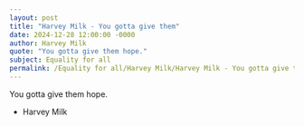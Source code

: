```yaml
---
layout: post
title: "Harvey Milk - You gotta give them"
date: 2024-12-28 12:00:00 -0000
author: Harvey Milk
quote: "You gotta give them hope."
subject: Equality for all
permalink: /Equality for all/Harvey Milk/Harvey Milk - You gotta give them
---
```


You gotta give them hope.

- Harvey Milk
